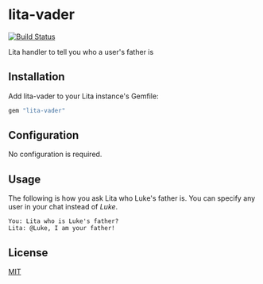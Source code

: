 # lita-vader

[![Build Status](https://travis-ci.org/lonelyplanet/lita-vader.svg)](https://travis-ci.org/lonelyplanet/lita-vader)

Lita handler to tell you who a user's father is

## Installation

Add lita-vader to your Lita instance's Gemfile:

``` ruby
gem "lita-vader"
```


## Configuration

No configuration is required.

## Usage

The following is how you ask Lita who Luke's father is. You can specify any user in your chat instead of _Luke_.

```
You: Lita who is Luke's father?
Lita: @Luke, I am your father!
```

## License

[MIT](http://opensource.org/licenses/MIT)
